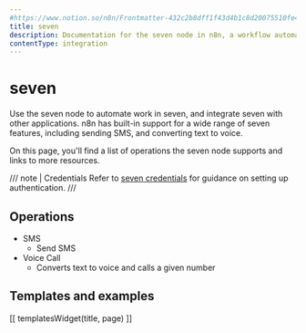 ```yaml
---
#https://www.notion.so/n8n/Frontmatter-432c2b8dff1f43d4b1c8d20075510fe4
title: seven
description: Documentation for the seven node in n8n, a workflow automation platform. Includes details of operations and configuration, and links to examples and credentials information.
contentType: integration
---
```


# seven

Use the seven node to automate work in seven, and integrate seven with other applications. n8n has built-in support for a wide range of seven features, including sending SMS, and converting text to voice. 

On this page, you'll find a list of operations the seven node supports and links to more resources.

/// note | Credentials
Refer to [seven credentials](/integrations/builtin/credentials/sms77/) for guidance on setting up authentication. 
///

## Operations

* SMS
    * Send SMS
* Voice Call
    * Converts text to voice and calls a given number

## Templates and examples

<!-- see https://www.notion.so/n8n/Pull-in-templates-for-the-integrations-pages-37c716837b804d30a33b47475f6e3780 -->
[[ templatesWidget(title, page) ]]
